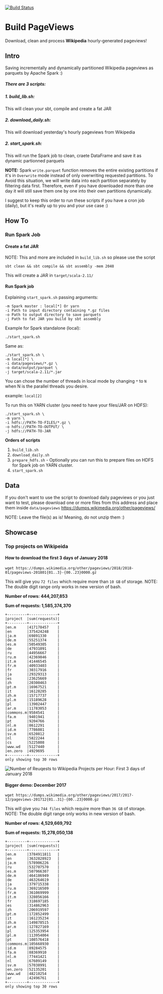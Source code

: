 [![Build Status](https://travis-ci.org/multivacplatform/multivac-wikipedia.svg?branch=master)](https://travis-ci.org/multivacplatform/multivac-wikipedia)

# Build PageViews

Download, clean and process **Wikipedia** hourly-generated pageviews!

## Intro

Saving incrementally and dynamically partitioned Wikipedia pageviews as parquets by Apache Spark :)

##### There are 3 scripts:
##### 1. build_lib.sh:
This will clean your sbt, compile and create a fat JAR
##### 2. download_daily.sh:
This will download yesterday's hourly pageviews from Wikipedia
##### 2. start_spark.sh:
This will run the Spark job to clean, craete DataFrame and save it as dynamic partionned parquets

**NOTE:** Spark `write.parquet` function removes the entire existing partitions if it's in `Overwrite` mode instead of only overwriting requested partitions. To Avoid this situation, we will write data into each partition separately by filtering data first. 
Therefore, even if you have downloaded more than one day it will still save them one by one into their own partitions dynamically.

I suggest to keep this order to run these scripts if you have a cron job (daily), but it's really up to you and your use case :)

## How To

### Run Spark Job
#### Create a fat JAR
NOTE: This and more are included in `build_lib.sh` so please use the script
```$xslt
sbt clean && sbt compile && sbt assembly -mem 2048
```
This will create a JAR in `target/scala-2.11/`

#### Run Spark job

Explaining `start_spark.sh` passing arguments:
```$xslt
-m Spark master : local[*] Or yarn
-i Path to input directory containing *.gz files
-o Path to output directory to save parquets
-j Path to fat JAR you build by sbt assembly
```
Example for Spark standalone (local):
```
./start_spark.sh
```
Same as:
```
./start_spark.sh \
-m local[*] \
-i data/pageviews/*.gz \
-o data/output/parquet \
-j target/scala-2.11/*.jar
```
You can chose the number of threads in local mode by changing `*` to `N` when N is the parallel threads you desire.

example: ```local[2]```

To run this on YARN cluster (you need to have your files/JAR on HDFS):
```
./start_spark.sh \
-m yarn \
-i hdfs://PATH-TO-FILES/*.gz \
-o hdfs://PATH-TO-OUTPUT/ \
-j hdfs://PATH-TO-JAR
```

**Orders of scripts**
1. `build_lib.sh`
2. `download_daily.sh`
3. `prepare_hdfs.sh` - Optionally you can run this to prepare files on HDFS for Spark job on YARN cluster.
4. `start_spark.sh`


## Data
If you don't want to use the script to download daily pageviews or you just want to test, please download one or more files from this address and place them inside `data/pageviews`
https://dumps.wikimedia.org/other/pageviews/

NOTE: Leave the file(s) as is! Meaning, do not unzip them :)

## Showcase
### Top projects on Wikipeida 

#### How to download the first 3 days of January 2018 
```
wget https://dumps.wikimedia.org/other/pageviews/2018/2018-01/pageviews-201801{01..3}-{00..23}0000.gz
```
This will give you `72 files` which require more than `10 GB` of storage.
NOTE: The double digit range only works in new version of bash.

**Number of rows: 444,207,853**

**Sum of requests: 1,585,374,370**

```
+---------+-------------+
|project  |sum(requests)|
+---------+-------------+
|en.m     |417178457    |
|en       |375424248    |
|ja.m     |69891330     |
|de.m     |55251374     |
|es.m     |50549305     |
|de       |47931091     |
|ru       |44956667     |
|ru.m     |42369846     |
|it.m     |41446545     |
|fr.m     |40933403     |
|fr       |30317916     |
|ja       |29329313     |
|es       |23625669     |
|zh       |20300463     |
|pt.m     |16967521     |
|it       |16128285     |
|zh.m     |15717737     |
|pl.m     |15189628     |
|pl       |13902447     |
|ar.m     |11783053     |
|commons.m|9584541      |
|fa.m     |9401941      |
|pt       |9204766      |
|nl.m     |8612291      |
|id.m     |7786081      |
|sv.m     |6520812      |
|nl       |5822244      |
|cs       |5225808      |
|www.wd   |5127440      |
|en.zero  |4929695      |
+---------+-------------+
only showing top 30 rows

```

![Number of Reuqests to Wikipedia Projects per Hour: First 3 days of January 2018](https://github.com/multivacplatform/multivac-wikipedia/blob/master/build_pageviews/data/images/wiki-pageviews-january2018.png)

#### Bigger demo: December 2017
```
wget https://dumps.wikimedia.org/other/pageviews/2017/2017-12/pageviews-201712{01..31}-{00..23}0000.gz
```
This will give you `744 files` which require more than `36 GB` of storage.
NOTE: The double digit range only works in new version of bash.


**Number of rows: 4,529,669,792**

**Sum of requests: 15,278,050,138**

```
+---------+-------------+
|project  |sum(requests)|
+---------+-------------+
|en.m     |3784911811   |
|en       |3632828923   |
|ja.m     |578906226    |
|ru       |532707570    |
|es.m     |507966307    |
|de.m     |464186949    |
|de       |463264619    |
|ja       |379715338    |
|ru.m     |369216509    |
|fr.m     |361069999    |
|it.m     |328056166    |
|fr       |318697185    |
|es       |314862963    |
|zh       |206919597    |
|pt.m     |172852499    |
|it       |161235234    |
|zh.m     |149878515    |
|ar.m     |127827169    |
|pl       |125353954    |
|pl.m     |113954004    |
|pt       |108576418    |
|commons.m|105668930    |
|id.m     |89284575     |
|fa.m     |88369910     |
|nl.m     |77441421     |
|nl       |67609149     |
|sv.m     |57038991     |
|en.zero  |52135201     |
|www.wd   |48210254     |
|ar       |42496761     |
+---------+-------------+
only showing top 30 rows
```
